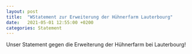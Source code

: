 ```yaml
---
layout: post
title:  "WStatement zur Erweiterung der Hühnerfarm Lauterbourg"
date:   2021-05-01 12:55:00 +0200
categories: Statement
---
```


Unser Statement gegen die Erweiterung der Hühnerfarm bei Lauterbourg!

